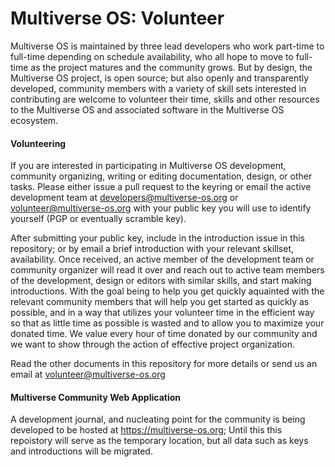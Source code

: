 # Multiverse OS: Volunteer 
Multiverse OS is maintained by three lead developers who work part-time to full-time depending on schedule availability, who all hope to move to full-time as the project matures and the community grows. But by design, the Multiverse OS project, is open source; but also openly and transparently developed, community members with a variety of skill sets interested in contributing are welcome to volunteer their time, skills and other resources to the Multiverse OS and associated software in the Multiverse OS ecosystem. 


#### Volunteering 
If you are interested in participating in Multiverse OS development, community
organizing, writing or editing documentation, design, or other tasks. Please
either issue a pull request to the keyring or email the active development team at developers@multiverse-os.org or volunteer@multiverse-os.org with your public key you will use to identify yourself (PGP or eventually scramble key). 

After submitting your public key, include in the introduction issue in this repository; or by email a brief introduction with your relevant skillset, availability. Once received, an active member of the development team or community organizer will read it over and reach out to active team members of the development, design or editors with similar skills, and start making introductions. With the goal being to help you get quickly aquainted with the relevant community members that will help you get started as quickly as possible, and in a way that utilizes your volunteer time in the efficient way so that as little time as possible is wasted and to allow you to maximize your donated time. We value every hour of time donated by our community and we want to show through the action of effective project organization. 

Read the other documents in this repository for more details or send us an
email at volunteer@multiverse-os.org

#### Multiverse Community Web Application
A development journal, and nucleating point for the community is being developed to be hosted at https://multiverse-os.org; Until this this repoistory will serve as the temporary location, but all data such as keys and introductions will be migrated. 
